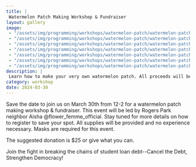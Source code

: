 ```yaml
---
title: |
 Watermelon Patch Making Workshop & Fundraiser
layout: gallery
image:
 - "/assets/img/programming/workshops/watermelon-patch/watermelon-patch-workshop-1x1.jpg"
 - "/assets/img/programming/workshops/watermelon-patch/watermelon-patch-01.jpg"
 - "/assets/img/programming/workshops/watermelon-patch/watermelon-patch-02.jpg"
 - "/assets/img/programming/workshops/watermelon-patch/watermelon-patch-03.jpg"
 - "/assets/img/programming/workshops/watermelon-patch/watermelon-patch-04.jpg"
 - "/assets/img/programming/workshops/watermelon-patch/watermelon-patch-05.jpg"
 - "/assets/img/programming/workshops/watermelon-patch/watermelon-patch-1x1.jpg"
description: |
 Learn how to make your very own watermelon patch. All proceeds will be donated to a Palestinian family Aisha is connected with in Gaza.
category: workshop
date: 2024-03-30
---
```

Save the date to join us on March 30th from 12-2 for a watermelon patch making workshop & fundraiser. This event will be led by Rogers Park neighbor Aisha @flower_femme_official. Stay tuned for more details on how to register to save your spot. All supplies will be provided and no experience necessary. Masks are required for this event.

The suggested donation is $25 or give what you can.

Join the fight in breaking the chains of student loan debt--Cancel the Debt, Strengthen Democracy!